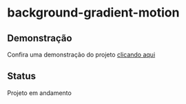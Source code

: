 # background-gradient-motion

## Demonstração
Confira uma demonstração do projeto [clicando aqui](https://fernandoortolan.github.io/background-gradient-motion/)

## Status
Projeto em andamento
